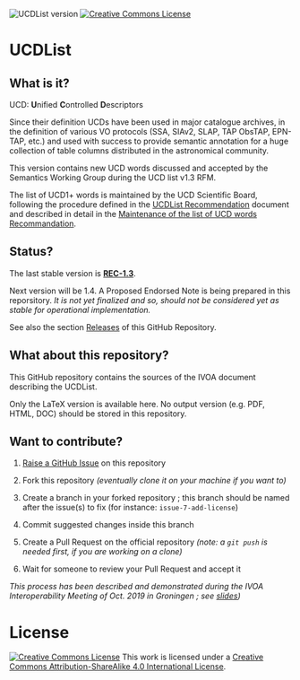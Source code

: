 ![UCDList version](https://img.shields.io/badge/UCDList-PEN--1.4-yellow.svg)
[![Creative Commons License](https://i.creativecommons.org/l/by-sa/4.0/80x15.png)](http://creativecommons.org/licenses/by-sa/4.0/)

# UCDList

## What is it?

UCD: **U**nified **C**ontrolled **D**escriptors 

Since their definition UCDs have been used in major catalogue archives, in the 
definition of various VO protocols (SSA, SIAv2, SLAP, TAP ObsTAP, EPN-TAP, etc.) 
and used with success to provide semantic annotation for a huge collection of 
table columns distributed in the astronomical community.

This version contains new UCD words discussed and accepted by the Semantics 
Working Group during the UCD list v1.3 RFM.

The list of UCD1+ words is maintained by the UCD Scientific Board, following the 
procedure defined in the [UCDList 
Recommendation](http://www.ivoa.net/Documents/latest/UCD.html) document and 
described in detail in the [Maintenance of the list of UCD words 
Recommandation](http://www.ivoa.net/documents/latest/UCDlistMaintenance.html).


## Status?

The last stable version is
**[REC-1.3](http://www.ivoa.net/Documents/latest/UCD.html)**.

Next version will be 1.4. A Proposed Endorsed Note is being prepared in this reporsitory. 
 _It is not yet finalized and so, should not be considered
yet as stable for operational implementation._

See also the section
[Releases](https://github.com/ivoa-std/UCDList/releases) of this GitHub Repository.



## What about this repository?

This GitHub repository contains the sources of the IVOA document describing
the UCDList.

Only the LaTeX version is available here. No output version (e.g. PDF, HTML,
DOC) should be stored in this repository.

## Want to contribute?

1. [Raise a GitHub Issue](https://github.com/ivoa-std/UCDList/issues/new) on this
   repository

2. Fork this repository _(eventually clone it on your machine if you want to)_

3. Create a branch in your forked repository ; this branch should be named after the issue(s) to fix (for instance: `issue-7-add-license`)

4. Commit suggested changes inside this branch

5. Create a Pull Request on the official repository _(note: a `git push` is needed first, if you are working on a clone)_

6. Wait for someone to review your Pull Request and accept it

_This process has been described and demonstrated during the IVOA Interoperability Meeting of Oct. 2019 in Groningen ; see [slides](https://wiki.ivoa.net/internal/IVOA/InterOpOct2019GitHub/IVOA_Github.pdf))_


# License 

[![Creative Commons License](https://i.creativecommons.org/l/by-sa/4.0/88x31.png)](http://creativecommons.org/licenses/by-sa/4.0/)
This work is licensed under a
[Creative Commons Attribution-ShareAlike 4.0 International License](http://creativecommons.org/licenses/by-sa/4.0/).
  
